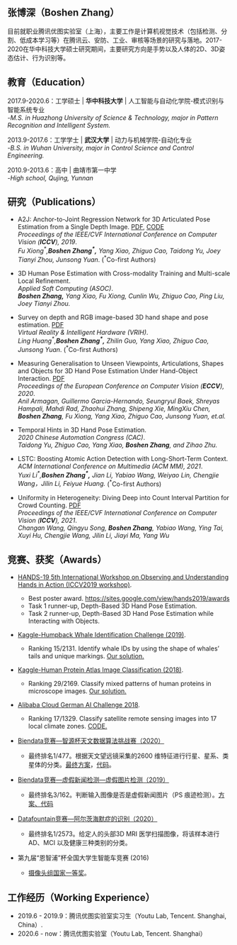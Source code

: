 ## 张博深（Boshen Zhang）  
目前就职业腾讯优图实验室（上海），主要工作是计算机视觉技术（包括检测、分割、低成本学习等）在腾讯云、安防、工业、审核等场景的研究与落地。2017-2020在华中科技大学硕士研究期间，主要研究方向是手势以及人体的2D、3D姿态估计、行为识别等。

## 教育（Education）
2017.9-2020.6：工学硕士 | **华中科技大学** | 人工智能与自动化学院-模式识别与智能系统专业  
*-M.S. in Huazhong University of Science & Technology, major in Pattern Recognition and Intelligent System.*

2013.9-2017.6：工学学士 | **武汉大学** | 动力与机械学院-自动化专业  
*-B.S. in Wuhan University, major in Control Science and Control Engineering.*

2010.9-2013.6：高中 | 曲靖市第一中学  
*-High school, Qujing, Yunnan*

   
## 研究（Publications）
- A2J: Anchor-to-Joint Regression Network for 3D Articulated Pose Estimation from a Single Depth Image.  [PDF](https://arxiv.org/abs/1908.09999), [CODE](https://github.com/zhangboshen/A2J)  
*Proceedings of the IEEE/CVF International Conference on Computer Vision (**ICCV**), 2019*.  
*Fu Xiong<sup>\*</sup>,**Boshen Zhang<sup>\*</sup>,** Yang Xiao, Zhiguo Cao, Taidong Yu, Joey Tianyi Zhou, Junsong Yuan*. (<sup>\*</sup>Co-first Authors)

- 3D Human Pose Estimation with Cross-modality Training and Multi-scale Local Refinement.  
*Applied Soft Computing (ASOC)*.  
***Boshen Zhang,** Yang Xiao, Fu Xiong, Cunlin Wu, Zhiguo Cao, Ping Liu, Joey Tianyi Zhou.*   

- Survey on depth and RGB image-based 3D hand shape and pose estimation. [PDF](http://www.vr-ih.com/vrih/html/EN/10.1016/j.vrih.2021.05.002)  
*Virtual Reality & Intelligent Hardware (VRIH)*.  
*Ling Huang<sup>\*</sup>,**Boshen Zhang<sup>\*</sup>,** Zhilin Guo, Yang Xiao, Zhiguo Cao, Junsong Yuan*. (<sup>\*</sup>Co-first Authors)

- Measuring Generalisation to Unseen Viewpoints, Articulations, Shapes and Objects for 3D Hand Pose Estimation Under Hand-Object Interaction. [PDF](https://link.springer.com/chapter/10.1007/978-3-030-58592-1_6)  
*Proceedings of the European Conference on Computer Vision (**ECCV**), 2020*.  
*Anil Armagan, Guillermo Garcia-Hernando, Seungryul Baek, Shreyas Hampali, Mahdi Rad, Zhaohui Zhang, Shipeng Xie, MingXiu Chen, **Boshen Zhang**, Fu Xiong, Yang Xiao, Zhiguo Cao, Junsong Yuan, et.al.*


- Temporal Hints in 3D Hand Pose Estimation.    
*2020 Chinese Automation Congress (CAC)*.   
*Taidong Yu, Zhiguo Cao, Yang Xiao, **Boshen Zhang**, and Zihao Zhu.* 


- LSTC: Boosting Atomic Action Detection with Long-Short-Term Context.    
*ACM International Conference on Multimedia (ACM MM), 2021*.   
*Yuxi Li<sup>\*</sup>,**Boshen Zhang<sup>\*</sup>,** Jian Li, Yabiao Wang, Weiyao Lin, Chengjie Wang，Jilin Li, Feiyue Huang.*  (<sup>\*</sup>Co-first Authors) 

- Uniformity in Heterogeneity: Diving Deep into Count Interval Partition for Crowd Counting. [PDF](https://arxiv.org/abs/2107.12619)  
*Proceedings of the IEEE/CVF International Conference on Computer Vision (**ICCV**), 2021*.   
*Changan Wang, Qingyu Song, **Boshen Zhang**, Yabiao Wang, Ying Tai, Xuyi Hu, Chengjie Wang, Jilin Li, Jiayi Ma, Yang Wu*

## 竞赛、获奖（Awards）
- [HANDS-19 5th International Workshop on Observing and Understanding Hands in Action (ICCV2019 workshop)](https://sites.google.com/view/hands2019/home?authuser=0). 
  - Best poster award. https://sites.google.com/view/hands2019/awards
  - Task 1 runner-up, Depth-Based 3D Hand Pose Estimation.
  - Task 2 runner-up, Depth-Based 3D Hand Pose Estimation while Interacting with Objects.
   
- [Kaggle-Humpback Whale Identification Challenge (2019)](https://www.kaggle.com/c/humpback-whale-identification).
  - Ranking 15/2131. Identify whale IDs by using the shape of whales’ tails and unique markings. [Our solution.](https://www.kaggle.com/c/humpback-whale-identification/discussion/82361)
 
 - [Kaggle-Human Protein Atlas Image Classification (2018)](https://www.kaggle.com/c/human-protein-atlas-image-classification).
   - Ranking 29/2169. Classify mixed patterns of human proteins in microscope images. [Our solution.](https://www.kaggle.com/c/human-protein-atlas-image-classification/discussion/77299)
- [Alibaba Cloud German AI Challenge 2018](https://tianchi.aliyun.com/competition/entrance/231683/rankingList).
  -  Ranking 17/1329. Classify satellite remote sensing images into 17 local climate zones. [CODE.](https://github.com/zhangboshen/Alibaba-Cloud-German-AI-Challenge-2018-Rank-17th-Solution)

- [Biendata竞赛—智源杯天文数据算法挑战赛（2020）](https://www.biendata.xyz/competition/astrodata2019/final-leaderboard/)
  - 最终排名1/477。根据天文望远镜采集的2600 维特征进行行星、星系、类星体的分类。[最终方案](https://www.biendata.xyz/models/detail/5455/)，[代码](https://github.com/longxiaomi/biendata_astrodata19_1_st_solution)。
  
- [Biendata竞赛—虚假新闻检测—虚假图片检测（2019）](https://www.biendata.xyz/competition/falsenews_2/final-leaderboard/)
  - 最终排名3/162。判断输入图像是否是虚假新闻图片（PS 痕迹检测）。[方案、代码](https://www.biendata.xyz/models/category/3373/)
 
- [Datafountain竞赛—阿尔茨海默症的识别（2020）](https://www.datafountain.cn/competitions/369/ranking?isRedance=0&sch=1485)
  - 最终排名1/2573。给定人的头部3D MRI 医学扫描图像，将该样本进行AD、MCI 以及健康三种类别的分类。


- 第九届“恩智浦”杯全国大学生智能车竞赛 (2016)
  - [摄像头组国家一等奖](http://pmc.whu.edu.cn/info/1088/3737.htm)。
  
  
## 工作经历（Working Experience）
- 2019.6 - 2019.9：腾讯优图实验室实习生（Youtu Lab, Tencent. Shanghai, China）.
- 2020.6 - now：腾讯优图实验室（Youtu Lab, Tencent. Shanghai）

